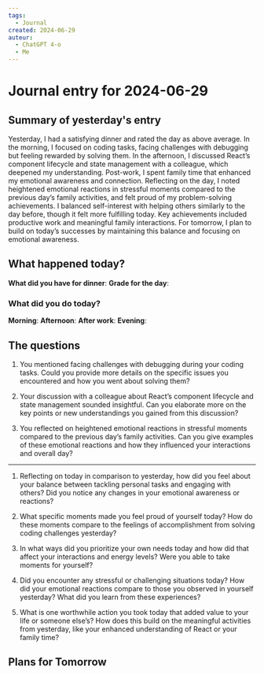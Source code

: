 ```yaml
---
tags:
  - Journal
created: 2024-06-29
auteur:
  - ChatGPT 4-o
  - Me
---
```

# Journal entry for 2024-06-29

## Summary of yesterday's entry

Yesterday, I had a satisfying dinner and rated the day as above average. In the morning, I focused on coding tasks, facing challenges with debugging but feeling rewarded by solving them. In the afternoon, I discussed React’s component lifecycle and state management with a colleague, which deepened my understanding. Post-work, I spent family time that enhanced my emotional awareness and connection. Reflecting on the day, I noted heightened emotional reactions in stressful moments compared to the previous day’s family activities, and felt proud of my problem-solving achievements. I balanced self-interest with helping others similarly to the day before, though it felt more fulfilling today. Key achievements included productive work and meaningful family interactions. For tomorrow, I plan to build on today’s successes by maintaining this balance and focusing on emotional awareness.

## What happened today?

**What did you have for dinner**: 
**Grade for the day**: 

### What did you do today?

**Morning**: 
**Afternoon**: 
**After work**: 
**Evening**: 

## The questions

1. You mentioned facing challenges with debugging during your coding tasks. Could you provide more details on the specific issues you encountered and how you went about solving them?

2. Your discussion with a colleague about React’s component lifecycle and state management sounded insightful. Can you elaborate more on the key points or new understandings you gained from this discussion?

3. You reflected on heightened emotional reactions in stressful moments compared to the previous day’s family activities. Can you give examples of these emotional reactions and how they influenced your interactions and overall day?

---

1. Reflecting on today in comparison to yesterday, how did you feel about your balance between tackling personal tasks and engaging with others? Did you notice any changes in your emotional awareness or reactions?

2. What specific moments made you feel proud of yourself today? How do these moments compare to the feelings of accomplishment from solving coding challenges yesterday?

3. In what ways did you prioritize your own needs today and how did that affect your interactions and energy levels? Were you able to take moments for yourself?

4. Did you encounter any stressful or challenging situations today? How did your emotional reactions compare to those you observed in yourself yesterday? What did you learn from these experiences?

5. What is one worthwhile action you took today that added value to your life or someone else’s? How does this build on the meaningful activities from yesterday, like your enhanced understanding of React or your family time?

## Plans for Tomorrow

